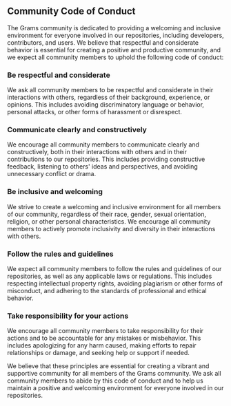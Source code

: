 ## Community Code of Conduct

The Grams community is dedicated to providing a welcoming and inclusive environment for everyone involved in our repositories, including developers, contributors, and users. We believe that respectful and considerate behavior is essential for creating a positive and productive community, and we expect all community members to uphold the following code of conduct:

### Be respectful and considerate

We ask all community members to be respectful and considerate in their interactions with others, regardless of their background, experience, or opinions. This includes avoiding discriminatory language or behavior, personal attacks, or other forms of harassment or disrespect.

### Communicate clearly and constructively

We encourage all community members to communicate clearly and constructively, both in their interactions with others and in their contributions to our repositories. This includes providing constructive feedback, listening to others' ideas and perspectives, and avoiding unnecessary conflict or drama.

### Be inclusive and welcoming

We strive to create a welcoming and inclusive environment for all members of our community, regardless of their race, gender, sexual orientation, religion, or other personal characteristics. We encourage all community members to actively promote inclusivity and diversity in their interactions with others.

### Follow the rules and guidelines

We expect all community members to follow the rules and guidelines of our repositories, as well as any applicable laws or regulations. This includes respecting intellectual property rights, avoiding plagiarism or other forms of misconduct, and adhering to the standards of professional and ethical behavior.

### Take responsibility for your actions

We encourage all community members to take responsibility for their actions and to be accountable for any mistakes or misbehavior. This includes apologizing for any harm caused, making efforts to repair relationships or damage, and seeking help or support if needed.

We believe that these principles are essential for creating a vibrant and supportive community for all members of the Grams community. We ask all community members to abide by this code of conduct and to help us maintain a positive and welcoming environment for everyone involved in our repositories.
